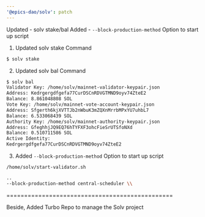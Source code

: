 ```yaml
---
'@epics-dao/solv': patch
---
```


Updated - solv stake/bal
Added - `--block-production-method` Option to start up script

1. Updated solv stake Command

```bash
$ solv stake
```

2. Updated solv bal Command

```bash
$ solv bal
Validator Key: /home/solv/mainnet-validator-keypair.json
Address: Kedrgergdfgefa77CurDSCnRDVGTMND9oyv74ZteE2
Balance: 8.861048808 SOL
Vote Key: /home/solv/mainnet-vote-account-keypair.json
Address: Sfgerth6kjXVTTJb2nWbuK3mZQXnMrrbMPxYU7uhbL7
Balance: 6.533068439 SOL
Authority Key: /home/solv/mainnet-authority-keypair.json
Address: GfeghhjJQ9EQ76hTYFXF3ohcFieSrUTSfoNXd
Balance: 0.510711586 SOL
Active Identity:
Kedrgergdfgefa77CurDSCnRDVGTMND9oyv74ZteE2
```

3. Added `--block-production-method` Option to start up script

`/home/solv/start-validator.sh`

```bash
..
--block-production-method central-scheduler \\
```

===============================================

Beside, Added Turbo Repo to manage the Solv project
